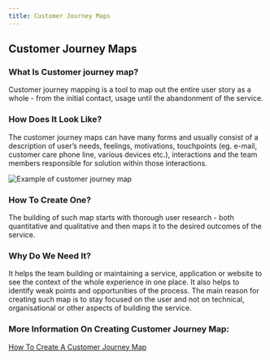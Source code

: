 ```yaml
---
title: Customer Journey Maps
---
```

## Customer Journey Maps

### What Is Customer journey map?

Customer journey mapping is a tool to map out the entire user story as a whole - from the initial contact, usage until the abandonment of the service. 

### How Does It Look Like?

The customer journey maps can have many forms and usually consist of a description of user’s needs, feelings, motivations, touchpoints (eg. e-mail, customer care phone line, various devices etc.), interactions and the team members responsible for solution within those interactions. 

![Example of customer journey map](https://www.dragon1.com/images/customer-journey-mapping-2.png)

### How To Create One? 

The building of such map starts with thorough user research - both quantitative and qualitative and then maps it to the desired outcomes of the service. 

### Why Do We Need It?

It helps the team building or maintaining a service, application or website to see the context of the whole experience in one place. It also helps to identify weak points and opportunities of the process. The main reason for creating such map is to stay focused on the user and not on technical, organisational or other aspects of building the service.


### More Information On Creating Customer Journey Map:
[How To Create A Customer Journey Map](https://uxmastery.com/how-to-create-a-customer-journey-map/)


